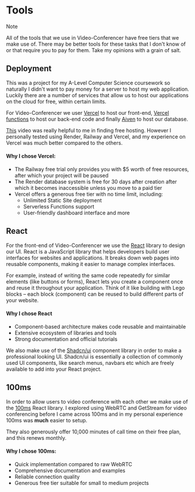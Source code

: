 # Tools

> [!NOTE]
> All of the tools that we use in Video-Conferencer have free tiers that we make use of. There may be better tools
> for these tasks that I don't know of or that require you to pay for them. Take my opinions with a grain of salt.

## Deployment
This was a project for my A-Level Computer Science coursework so naturally I didn't want to pay money for a server to
host my web application. Luckily there are a number of services that allow us to host our applications on the cloud
for free, within certain limits.

For Video-Conferencer we user [Vercel](https://vercel.com/) to host our front-end,
[Vercel functions](https://vercel.com/docs/functions) to host our back-end code and finally
[Aiven](https://aiven.io/) to host our database.

[This](https://www.youtube.com/watch?v=prjMJtXCR-g) video was really helpful to me in finding free hosting. However I
personally tested using Render, Railway and Vercel, and my experience on Vercel was much better compared to the
others.

#### Why I chose Vercel:
- The Railway free trial only provides you with $5 worth of free resources, after which your project will be paused
- The Render database system is free for 30 days after creation after which it becomes inaccessible unless you move to a paid tier
- Vercel offers a generous free tier with no time limit, including:
  - Unlimited Static Site deployment
  - Serverless Functions support
  - User-friendly dashboard interface and more

## React
For the front-end of Video-Conferencer we use the [React](https://react.dev/) library to design our UI. React is a
JavaScript library that helps developers build user interfaces for websites and applications. It breaks down web
pages into reusable components, making it easier to manage complex interfaces.

For example, instead of writing the same code repeatedly for similar elements (like buttons or forms), React
lets you create a component once and reuse it throughout your application. Think of it like building with Lego
blocks – each block (component) can be reused to build different parts of your website.

#### Why I chose React
- Component-based architecture makes code reusable and maintainable
- Extensive ecosystem of libraries and tools
- Strong documentation and official tutorials

We also make use of the [Shadcn/ui](https://ui.shadcn.com/) component library in order to make a professional looking
UI. Shadcn/ui is essentially a collection of commonly used UI components, like search menus, navbars etc which are
freely available to add into your React project.

## 100ms
In order to allow users to video conference with each other we make use of the [100ms](https://www.100ms.live/)
React library. I explored using WebRTC and GetStream for video conferencing before I came across 100ms and in my
personal experience 100ms was **much** easier to setup.

They also generously offer 10,000 minutes of call time on their free plan, and this renews monthly.

#### Why I chose 100ms:
- Quick implementation compared to raw WebRTC
- Comprehensive documentation and examples
- Reliable connection quality
- Generous free tier suitable for small to medium projects
